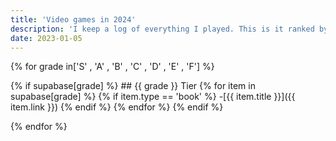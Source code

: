 ```yaml
---
title: 'Video games in 2024'
description: 'I keep a log of everything I played. This is it ranked by a crappy tier system.'
date: 2023-01-05
---
```


{% for grade in['S'
  , 'A'
  , 'B'
  , 'C'
  , 'D'
  , 'E'
  , 'F'] %}

  {% if supabase[grade]  %}
    ## {{ grade }} Tier
    {% for item in supabase[grade] %}
      {% if item.type == 'book' %}
        -[{{ item.title }}]({{ item.link }})
      {% endif %}
    {% endfor %}
  {% endif %}

{% endfor %}
